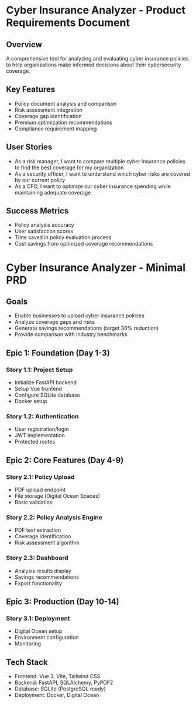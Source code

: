# Cyber Insurance Analyzer - Product Requirements Document

## Overview
A comprehensive tool for analyzing and evaluating cyber insurance policies to help organizations make informed decisions about their cybersecurity coverage.

## Key Features
- Policy document analysis and comparison
- Risk assessment integration  
- Coverage gap identification
- Premium optimization recommendations
- Compliance requirement mapping

## User Stories
- As a risk manager, I want to compare multiple cyber insurance policies to find the best coverage for my organization
- As a security officer, I want to understand which cyber risks are covered by our current policy
- As a CFO, I want to optimize our cyber insurance spending while maintaining adequate coverage

## Success Metrics
- Policy analysis accuracy
- User satisfaction scores
- Time saved in policy evaluation process
- Cost savings from optimized coverage recommendations

# Cyber Insurance Analyzer - Minimal PRD

## Goals
- Enable businesses to upload cyber insurance policies
- Analyze coverage gaps and risks  
- Generate savings recommendations (target 30% reduction)
- Provide comparison with industry benchmarks

## Epic 1: Foundation (Day 1-3)
### Story 1.1: Project Setup
- Initialize FastAPI backend
- Setup Vue frontend
- Configure SQLite database
- Docker setup

### Story 1.2: Authentication
- User registration/login
- JWT implementation
- Protected routes

## Epic 2: Core Features (Day 4-9)
### Story 2.1: Policy Upload
- PDF upload endpoint
- File storage (Digital Ocean Spaces)
- Basic validation

### Story 2.2: Policy Analysis Engine
- PDF text extraction
- Coverage identification
- Risk assessment algorithm

### Story 2.3: Dashboard
- Analysis results display
- Savings recommendations
- Export functionality

## Epic 3: Production (Day 10-14)
### Story 3.1: Deployment
- Digital Ocean setup
- Environment configuration
- Monitoring

## Tech Stack
- Frontend: Vue 3, Vite, Tailwind CSS
- Backend: FastAPI, SQLAlchemy, PyPDF2
- Database: SQLite (PostgreSQL ready)
- Deployment: Docker, Digital Ocean